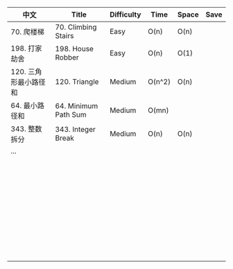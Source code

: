 | 中文                  | Title                | Difficulty | Time   | Space | Save |
| --------------------- | -------------------- | ---------- | ------ | ----- | ---- |
| 70. 爬楼梯            | 70. Climbing Stairs  | Easy       | O(n)   | O(n)  |      |
| 198. 打家劫舍         | 198. House Robber    | Easy       | O(n)   | O(1)  |      |
| 120. 三角形最小路径和 | 120. Triangle        | Medium     | O(n^2) | O(n)  |      |
| 64. 最小路径和        | 64. Minimum Path Sum | Medium     | O(mn)  |       |      |
| 343. 整数拆分         | 343. Integer Break   | Medium     | O(n)   | O(n)  |      |
| ...                   |                      |            |        |       |      |
|                       |                      |            |        |       |      |
|                       |                      |            |        |       |      |
|                       |                      |            |        |       |      |
|                       |                      |            |        |       |      |
|                       |                      |            |        |       |      |
|                       |                      |            |        |       |      |
|                       |                      |            |        |       |      |
|                       |                      |            |        |       |      |
|                       |                      |            |        |       |      |
|                       |                      |            |        |       |      |
|                       |                      |            |        |       |      |
|                       |                      |            |        |       |      |
|                       |                      |            |        |       |      |
|                       |                      |            |        |       |      |
|                       |                      |            |        |       |      |
|                       |                      |            |        |       |      |
|                       |                      |            |        |       |      |
|                       |                      |            |        |       |      |
|                       |                      |            |        |       |      |
|                       |                      |            |        |       |      |
|                       |                      |            |        |       |      |
|                       |                      |            |        |       |      |
|                       |                      |            |        |       |      |
|                       |                      |            |        |       |      |
|                       |                      |            |        |       |      |
|                       |                      |            |        |       |      |
|                       |                      |            |        |       |      |
|                       |                      |            |        |       |      |
|                       |                      |            |        |       |      |
|                       |                      |            |        |       |      |
|                       |                      |            |        |       |      |
|                       |                      |            |        |       |      |
|                       |                      |            |        |       |      |
|                       |                      |            |        |       |      |
|                       |                      |            |        |       |      |
|                       |                      |            |        |       |      |
|                       |                      |            |        |       |      |
|                       |                      |            |        |       |      |
|                       |                      |            |        |       |      |
|                       |                      |            |        |       |      |

